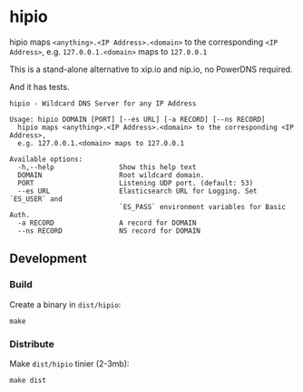 # hipio

hipio maps `<anything>.<IP Address>.<domain>` to the corresponding `<IP Address>`, e.g. `127.0.0.1.<domain>` maps to `127.0.0.1` 

This is a stand-alone alternative to xip.io and nip.io, no PowerDNS required.

And it has tests.

```
hipio - Wildcard DNS Server for any IP Address

Usage: hipio DOMAIN [PORT] [--es URL] [-a RECORD] [--ns RECORD]
  hipio maps <anything>.<IP Address>.<domain> to the corresponding <IP Address>,
  e.g. 127.0.0.1.<domain> maps to 127.0.0.1

Available options:
  -h,--help                Show this help text
  DOMAIN                   Root wildcard domain.
  PORT                     Listening UDP port. (default: 53)
  --es URL                 Elasticsearch URL for Logging. Set `ES_USER` and
                           `ES_PASS` environment variables for Basic Auth.
  -a RECORD                A record for DOMAIN
  --ns RECORD              NS record for DOMAIN
```

## Development

### Build

Create a binary in `dist/hipio`:

```
make
```

### Distribute

Make `dist/hipio` tinier (2-3mb):

```
make dist
```
